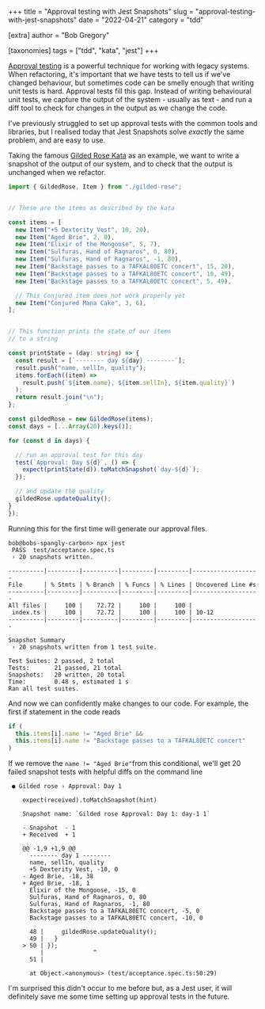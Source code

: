+++
title = "Approval testing with Jest Snapshots"
slug = "approval-testing-with-jest-snapshots"
date = "2022-04-21"
category = "tdd"

[extra]
author = "Bob Gregory"

[taxonomies]
tags = ["tdd", "kata", "jest"]
+++

[Approval testing](https://approvaltests.com/) is a powerful technique for working with legacy systems. When refactoring, it's important that we have tests to tell us if we've changed behaviour, but sometimes code can be smelly enough that writing unit tests is hard. Approval tests fill this gap. Instead of writing behavioural unit tests, we capture the output of the system - usually as text - and run a diff tool to check for changes in the output as we change the code.

I've previously struggled to set up approval tests with the common tools and libraries, but I realised today that Jest Snapshots solve _exactly_ the same problem, and are easy to use.
<!-- more -->

Taking the famous [Gilded Rose Kata](https://github.com/emilybache/GildedRose-Refactoring-Kata) as an example, we want to write a snapshot of the output of our system, and to check that the output is unchanged when we refactor.

```ts
import { GildedRose, Item } from "./gilded-rose";


// These are the items as described by the kata

const items = [
  new Item("+5 Dexterity Vest", 10, 20),
  new Item("Aged Brie", 2, 0),
  new Item("Elixir of the Mongoose", 5, 7),
  new Item("Sulfuras, Hand of Ragnaros", 0, 80),
  new Item("Sulfuras, Hand of Ragnaros", -1, 80),
  new Item("Backstage passes to a TAFKAL80ETC concert", 15, 20),
  new Item("Backstage passes to a TAFKAL80ETC concert", 10, 49),
  new Item("Backstage passes to a TAFKAL80ETC concert", 5, 49),

  // This Conjured item does not work properly yet
  new Item("Conjured Mana Cake", 3, 6),
];


// This function prints the state of our items
// to a string

const printState = (day: string) => {
  const result = [`-------- day ${day} --------`];
  result.push("name, sellIn, quality");
  items.forEach((item) =>
    result.push(`${item.name}, ${item.sellIn}, ${item.quality}`)
  );
  return result.join("\n");
};

const gildedRose = new GildedRose(items);
const days = [...Array(20).keys()];

for (const d in days) {

  // run an approval test for this day
  test(`Approval: Day ${d}`, () => {
    expect(printState(d)).toMatchSnapshot(`day-${d}`);
  });

  // and update the quality
  gildedRose.updateQuality();
}
});

```
Running this for the first time will generate our approval files.

```console
bob@bobs-spangly-carbon> npx jest
 PASS  test/acceptance.spec.ts
 › 20 snapshots written.

----------|---------|----------|---------|---------|-------------------
File      | % Stmts | % Branch | % Funcs | % Lines | Uncovered Line #s 
----------|---------|----------|---------|---------|-------------------
All files |     100 |    72.72 |     100 |     100 |                   
 index.ts |     100 |    72.72 |     100 |     100 | 10-12             
----------|---------|----------|---------|---------|-------------------

Snapshot Summary
 › 20 snapshots written from 1 test suite.

Test Suites: 2 passed, 2 total
Tests:       21 passed, 21 total
Snapshots:   20 written, 20 total
Time:        0.48 s, estimated 1 s
Ran all test suites.
```

And now we can confidently make changes to our code. For example, the first if statement in the code reads

```ts
if (
  this.items[i].name != "Aged Brie" &&
  this.items[i].name != "Backstage passes to a TAFKAL80ETC concert"
)
```

If we remove the `name != "Aged Brie"`from this conditional, we'll get 20 failed snapshot tests with helpful diffs on the command line

```console
 ● Gilded rose › Approval: Day 1

    expect(received).toMatchSnapshot(hint)

    Snapshot name: `Gilded rose Approval: Day 1: day-1 1`

    - Snapshot  - 1
    + Received  + 1

    @@ -1,9 +1,9 @@
      -------- day 1 --------
      name, sellIn, quality
      +5 Dexterity Vest, -10, 0
    - Aged Brie, -18, 38
    + Aged Brie, -18, 1
      Elixir of the Mongoose, -15, 0
      Sulfuras, Hand of Ragnaros, 0, 80
      Sulfuras, Hand of Ragnaros, -1, 80
      Backstage passes to a TAFKAL80ETC concert, -5, 0
      Backstage passes to a TAFKAL80ETC concert, -10, 0

      48 |     gildedRose.updateQuality();
      49 |   }
    > 50 | });
         |              ^
      51 |

      at Object.<anonymous> (test/acceptance.spec.ts:50:29)
```

I'm surprised this didn't occur to me before but, as a Jest user, it will definitely save me some time setting up approval tests in the future.
